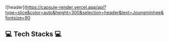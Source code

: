 ![header](https://capsule-render.vercel.app/api?type=slice&color=auto&height=300&selection=header&text=Joungminhee&fontsize=90

## 💻 Tech Stacks 💻

